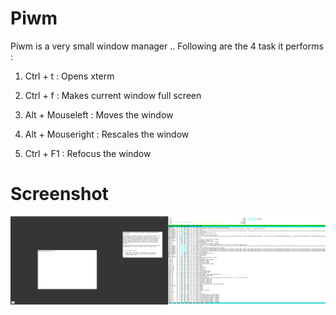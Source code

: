Piwm
====

Piwm is a very small window manager .. Following are the 4 task it performs :

1) Ctrl + t     : Opens xterm

2) Ctrl + f     : Makes current window full screen

3) Alt + Mouseleft   : Moves the window

4) Alt + Mouseright  : Rescales the window

5) Ctrl + F1 : Refocus the window


Screenshot
==========

![Screenshot](https://github.com/nautical/piwm/raw/master/screenshot.png)

